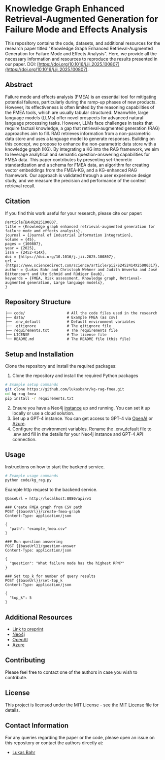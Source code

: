 # Knowledge Graph Enhanced Retrieval-Augmented Generation for Failure Mode and Effects Analysis

This repository contains the code, datasets, and additional resources for the research paper titled "Knowledge Graph Enhanced Retrieval-Augmented Generation for Failure Mode and Effects Analysis". Here, we provide all the necessary information and resources to reproduce the results presented in our paper. DOI: [https://doi.org/10.1016/j.jii.2025.100807](https://doi.org/10.1016/j.jii.2025.100807).

## Abstract

Failure mode and effects analysis (FMEA) is an essential tool for mitigating potential failures, particularly during the ramp-up phases of new products. However, its effectiveness is often limited by the reasoning capabilities of the FMEA tools, which are usually tabular structured.
Meanwhile, large language models (LLMs) offer novel prospects for advanced natural language processing tasks. However, LLMs face challenges in tasks that require factual knowledge, a gap that retrieval-augmented generation (RAG) approaches aim to fill. RAG retrieves information from a non-parametric data store and uses a language model to generate responses.
Building on this concept, we propose to enhance the non-parametric data store with a knowledge graph (KG).
By integrating a KG into the RAG framework, we aim to leverage analytical and semantic question-answering capabilities for FMEA data.
This paper contributes by presenting set-theoretic standardization and a schema for FMEA data, an algorithm for creating vector embeddings from the FMEA-KG, and a KG-enhanced RAG framework.
Our approach is validated through a user experience design study, and we measure the precision and performance of the context retrieval recall.

## Citation

If you find this work useful for your research, please cite our paper:

```
@article{BAHR2025100807,
title = {Knowledge graph enhanced retrieval-augmented generation for failure mode and effects analysis},
journal = {Journal of Industrial Information Integration},
volume = {45},
pages = {100807},
year = {2025},
issn = {2452-414X},
doi = {https://doi.org/10.1016/j.jii.2025.100807},
url = {https://www.sciencedirect.com/science/article/pii/S2452414X25000317},
author = {Lukas Bahr and Christoph Wehner and Judith Wewerka and José Bittencourt and Ute Schmid and Rüdiger Daub},
keywords = {FMEA, Risk assessment, Knowledge graph, Retrieval-augmented generation, Large language models},
}
```

## Repository Structure

```
├── code/                   # All the code files used in the research
├── data/                   # Example FMEA (as csv)
├── .env_default            # Default environment variables
├── .gitignore              # The gitignore file
├── requirements.txt        # The requirements file 
├── LICENSE                 # The license file
└── README.md               # The README file (this file)
```

## Setup and Installation

Clone the repository and install the required packages:
1. Clone the repository and install the required Python packages
```bash
# Example setup commands
git clone https://github.com/lukasbahr/kg-rag-fmea.git
cd kg-rag-fmea
pip install -r requirements.txt
```
2. Ensure you have a Neo4j [instance](https://neo4j.com/product/neo4j-graph-database/) up and running. You can set it up locally or use a cloud solution.
3. Set up a GPT-4 instance. You can get access to GPT-4 via [OpenAI](https://help.openai.com/en/articles/7102672-how-can-i-access-gpt-4-gpt-4-turbo-gpt-4o-and-gpt-4o-mini) or [Azure](https://azure.microsoft.com/de-de/products/ai-services/openai-service).
4. Configure the environment variables. Rename the .env_default file to .env and fill in the details for your Neo4j instance and GPT-4 API connection.

## Usage

Instructions on how to start the backend service.

```bash
# Example usage commands
python code/kg_rag.py
```

Example http request to the backend service.

```
@baseUrl = http://localhost:8080/api/v1

### Create FMEA graph from CSV path
POST {{baseUrl}}/create-fmea-graph
Content-Type: application/json

{
  "path": "example_fmea.csv"
}

### Run question answering
POST {{baseUrl}}/question-answer
Content-Type: application/json

{
  "question": "What failure mode has the highest RPN?"
}

### Set top_k for number of query results
POST {{baseUrl}}/set-top_k
Content-Type: application/json

{
  "top_k": 5
}
```

## Additional Resources

- [Link to preprint](https://arxiv.org/abs/2406.18114)
- [Neo4j](https://neo4j.com/)
- [OpenAI](https://help.openai.com/en/articles/7102672-how-can-i-access-gpt-4-gpt-4-turbo-gpt-4o-and-gpt-4o-mini)
- [Azure](https://azure.microsoft.com/de-de/products/ai-services/openai-service)

## Contributing

Please feel free to contact one of the authors in case you wish to contribute.

## License

This project is licensed under the MIT License - see the [MIT License](https://github.com/lukasbahr/kg-rag-fmea/blob/main/LICENSE) file for details.

## Contact Information

For any queries regarding the paper or the code, please open an issue on this repository or contact the authors directly at:

- [Lukas Bahr](mailto:lukas.bahr@bmw.de)